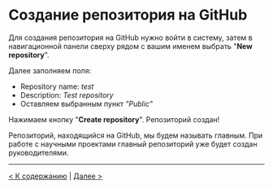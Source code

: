 # Создание репозитория на GitHub

Для создания репозитория на GitHub нужно войти в систему, затем в навигационной панели сверху рядом с вашим именем выбрать "**New repository**". 

Далее заполняем поля: 
* Repository name: *test* 
* Description: *Test repository*
* Оставляем выбранным пункт *"Public"*

Нажимаем кнопку "**Create repository**". Репозиторий создан!

Репозиторий, находящийся на GitHub, мы будем называть главным. При работе с научными проектами главный репозиторий уже будет создан руководителями.

--- 

[< К содержанию](./README.md) | [Далее >](./04_0_basic_operations.md)